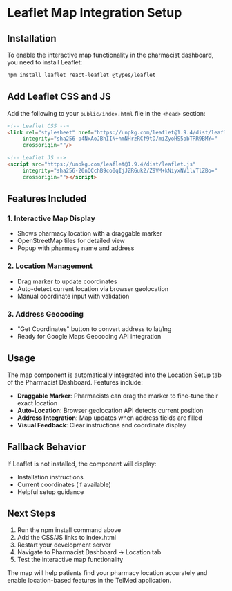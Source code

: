 # Leaflet Map Integration Setup

## Installation

To enable the interactive map functionality in the pharmacist dashboard, you need to install Leaflet:

```bash
npm install leaflet react-leaflet @types/leaflet
```

## Add Leaflet CSS and JS

Add the following to your `public/index.html` file in the `<head>` section:

```html
<!-- Leaflet CSS -->
<link rel="stylesheet" href="https://unpkg.com/leaflet@1.9.4/dist/leaflet.css"
     integrity="sha256-p4NxAoJBhIIN+hmNHrzRCf9tD/miZyoHS5obTRR9BMY="
     crossorigin=""/>

<!-- Leaflet JS -->
<script src="https://unpkg.com/leaflet@1.9.4/dist/leaflet.js"
     integrity="sha256-20nQCchB9co0qIjJZRGuk2/Z9VM+kNiyxNV1lvTlZBo="
     crossorigin=""></script>
```

## Features Included

### 1. Interactive Map Display
- Shows pharmacy location with a draggable marker
- OpenStreetMap tiles for detailed view
- Popup with pharmacy name and address

### 2. Location Management
- Drag marker to update coordinates
- Auto-detect current location via browser geolocation
- Manual coordinate input with validation

### 3. Address Geocoding
- "Get Coordinates" button to convert address to lat/lng
- Ready for Google Maps Geocoding API integration

## Usage

The map component is automatically integrated into the Location Setup tab of the Pharmacist Dashboard. Features include:

- **Draggable Marker**: Pharmacists can drag the marker to fine-tune their exact location
- **Auto-Location**: Browser geolocation API detects current position
- **Address Integration**: Map updates when address fields are filled
- **Visual Feedback**: Clear instructions and coordinate display

## Fallback Behavior

If Leaflet is not installed, the component will display:
- Installation instructions
- Current coordinates (if available)
- Helpful setup guidance

## Next Steps

1. Run the npm install command above
2. Add the CSS/JS links to index.html
3. Restart your development server
4. Navigate to Pharmacist Dashboard → Location tab
5. Test the interactive map functionality

The map will help patients find your pharmacy location accurately and enable location-based features in the TelMed application.
